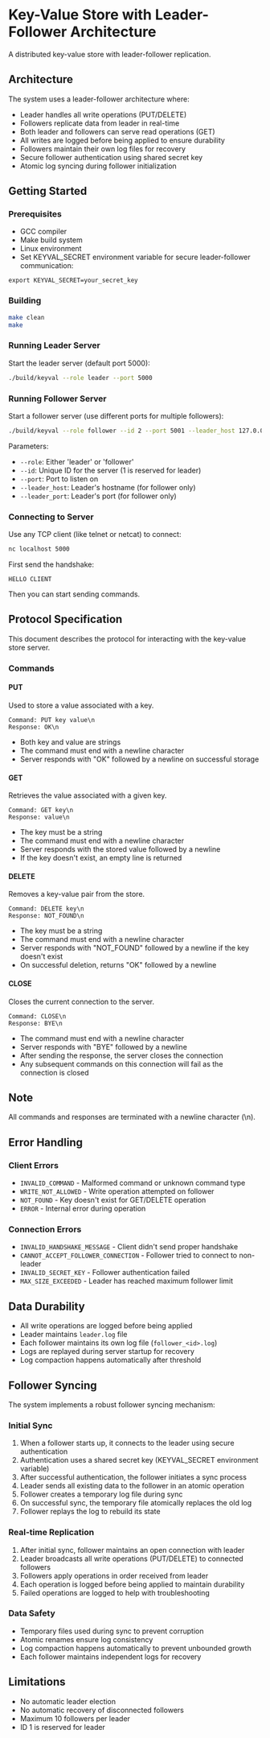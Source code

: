 # Key-Value Store with Leader-Follower Architecture

A distributed key-value store with leader-follower replication.

## Architecture

The system uses a leader-follower architecture where:
- Leader handles all write operations (PUT/DELETE)
- Followers replicate data from leader in real-time
- Both leader and followers can serve read operations (GET)
- All writes are logged before being applied to ensure durability
- Followers maintain their own log files for recovery
- Secure follower authentication using shared secret key
- Atomic log syncing during follower initialization

## Getting Started

### Prerequisites

- GCC compiler
- Make build system
- Linux environment
- Set KEYVAL_SECRET environment variable for secure leader-follower communication:
```
export KEYVAL_SECRET=your_secret_key
```

### Building

```bash
make clean
make
```

### Running Leader Server

Start the leader server (default port 5000):
```bash
./build/keyval --role leader --port 5000
```

### Running Follower Server

Start a follower server (use different ports for multiple followers):
```bash
./build/keyval --role follower --id 2 --port 5001 --leader_host 127.0.0.1 --leader_port 5000
```

Parameters:
- `--role`: Either 'leader' or 'follower'
- `--id`: Unique ID for the server (1 is reserved for leader)
- `--port`: Port to listen on
- `--leader_host`: Leader's hostname (for follower only)
- `--leader_port`: Leader's port (for follower only)

### Connecting to Server

Use any TCP client (like telnet or netcat) to connect:
```bash
nc localhost 5000
```

First send the handshake:
```
HELLO CLIENT
```

Then you can start sending commands.

## Protocol Specification

This document describes the protocol for interacting with the key-value store server.

### Commands

#### PUT
Used to store a value associated with a key.
```
Command: PUT key value\n
Response: OK\n
```
- Both key and value are strings
- The command must end with a newline character
- Server responds with "OK" followed by a newline on successful storage

#### GET
Retrieves the value associated with a given key.
```
Command: GET key\n
Response: value\n
```
- The key must be a string
- The command must end with a newline character
- Server responds with the stored value followed by a newline
- If the key doesn't exist, an empty line is returned

#### DELETE
Removes a key-value pair from the store.
```
Command: DELETE key\n
Response: NOT_FOUND\n
```
- The key must be a string
- The command must end with a newline character
- Server responds with "NOT_FOUND" followed by a newline if the key doesn't exist
- On successful deletion, returns "OK" followed by a newline

#### CLOSE
Closes the current connection to the server.
```
Command: CLOSE\n
Response: BYE\n
```
- The command must end with a newline character
- Server responds with "BYE" followed by a newline
- After sending the response, the server closes the connection
- Any subsequent commands on this connection will fail as the connection is closed

## Note
All commands and responses are terminated with a newline character (\n).

## Error Handling

### Client Errors
- `INVALID_COMMAND` - Malformed command or unknown command type
- `WRITE_NOT_ALLOWED` - Write operation attempted on follower
- `NOT_FOUND` - Key doesn't exist for GET/DELETE operation
- `ERROR` - Internal error during operation

### Connection Errors
- `INVALID_HANDSHAKE_MESSAGE` - Client didn't send proper handshake
- `CANNOT_ACCEPT_FOLLOWER_CONNECTION` - Follower tried to connect to non-leader
- `INVALID_SECRET_KEY` - Follower authentication failed
- `MAX_SIZE_EXCEEDED` - Leader has reached maximum follower limit

## Data Durability

- All write operations are logged before being applied
- Leader maintains `leader.log` file
- Each follower maintains its own log file (`follower_<id>.log`)
- Logs are replayed during server startup for recovery
- Log compaction happens automatically after threshold

## Follower Syncing

The system implements a robust follower syncing mechanism:

### Initial Sync
1. When a follower starts up, it connects to the leader using secure authentication
2. Authentication uses a shared secret key (KEYVAL_SECRET environment variable)
3. After successful authentication, the follower initiates a sync process
4. Leader sends all existing data to the follower in an atomic operation
5. Follower creates a temporary log file during sync
6. On successful sync, the temporary file atomically replaces the old log
7. Follower replays the log to rebuild its state

### Real-time Replication
1. After initial sync, follower maintains an open connection with leader
2. Leader broadcasts all write operations (PUT/DELETE) to connected followers
3. Followers apply operations in order received from leader
4. Each operation is logged before being applied to maintain durability
5. Failed operations are logged to help with troubleshooting

### Data Safety
- Temporary files used during sync to prevent corruption
- Atomic renames ensure log consistency
- Log compaction happens automatically to prevent unbounded growth
- Each follower maintains independent logs for recovery

## Limitations

- No automatic leader election
- No automatic recovery of disconnected followers
- Maximum 10 followers per leader
- ID 1 is reserved for leader

